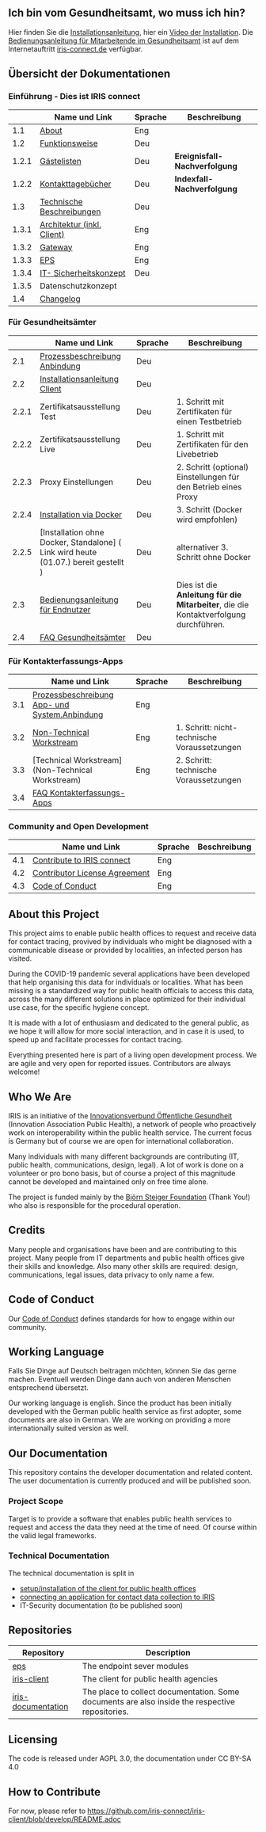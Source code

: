 ## Ich bin vom Gesundheitsamt, wo muss ich hin?
Hier finden Sie die [Installationsanleitung](./use_iris_as_Gesundheitsamt/GA_Installationsanleitung.md), hier ein [Video der Installation](https://www.youtube.com/watch?v=JI8rbT1gNgs).
Die [Bedienungsanleitung für Mitarbeitende im Gesundheitsamt](https://uploads-ssl.webflow.com/609e55b08d9aef989925de0d/60c87415c75c1da665d3f7aa_IRIS%20Benutzeranleitung%20v.1.pdf) ist auf dem Internetauftritt [iris-connect.de](https://iris-connect.de) verfügbar.

## Übersicht der Dokumentationen
### Einführung - Dies ist IRIS connect
|     | Name und Link             | Sprache    | Beschreibung                                                      |
| --- | ------------------------- | ---------- | ----------------------------------------------------------------- |
| 1.1 | [About](https://github.com/iris-connect/iris-documentation/blob/main/README.md#about-this-project) | Eng | |
| 1.2 | [Funktionsweise](https://github.com/iris-connect/iris-documentation/blob/handbook-chapters/use_iris_as_Gesundheitsamt/handbuch/03_IRIS_Funktionsweise.md)|Deu| |
| 1.2.1| [Gästelisten](https://github.com/iris-connect/iris-documentation/blob/handbook-chapters/use_iris_as_Gesundheitsamt/handbuch/03b_IRIS_Ereignisverfolgung.md)|Deu|<B>Ereignisfall-Nachverfolgung</B>|
| 1.2.2| [Kontakttagebücher](https://github.com/iris-connect/iris-documentation/blob/handbook-chapters/use_iris_as_Gesundheitsamt/handbuch/03a_IRIS_Indexfall.md)|Deu|<B>Indexfall-Nachverfolgung</B>|
|1.3	| [Technische Beschreibungen](https://github.com/iris-connect/iris-documentation/blob/handbook-chapters/use_iris_as_Gesundheitsamt/handbuch/05_IRIS_Technischer_Betrieb.md)| Deu ||
|1.3.1| [Architektur (inkl. Client)](https://github.com/iris-connect/iris-client/blob/develop/infrastructure/deployment/docs/Architektur.md) |Eng||
|1.3.2| [Gateway](https://github.com/iris-connect/iris-gateway/blob/develop/README.adoc)|Eng||
|1.3.3| [EPS](https://github.com/iris-connect/eps/blob/master/README.md)|Eng||
|1.3.4| [IT- Sicherheitskonzept](https://github.com/iris-connect/iris-security/blob/master/Doc%20Sicherheitskonzept/Sicherheitskonzept.md)|Deu||
|1.3.5| Datenschutzkonzept
|1.4  |	[Changelog](https://github.com/iris-connect/iris-client/blob/develop/CHANGELOG.md)|||
### Für Gesundheitsämter
|     | Name und Link             | Sprache    | Beschreibung                                                      |
| --- | ------------------------- | ---------- | ----------------------------------------------------------------- |
|2.1  | [Prozessbeschreibung Anbindung](https://github.com/iris-connect/iris-documentation/blob/main/use_iris_as_Gesundheitsamt/GA_Installationsanleitung.md)|Deu||
|2.2  |	[Installationsanleitung Client](https://github.com/iris-connect/iris-client/blob/develop/infrastructure/deployment/docs/Installation.md)|Deu||
|2.2.1|	Zertifikatsausstellung Test |Deu|1. Schritt mit Zertifikaten für einen Testbetrieb|
|2.2.2| Zertifikatsausstellung Live |Deu|1. Schritt mit Zertifikaten für den Livebetrieb|
|2.2.3| Proxy Einstellungen |Deu| 2. Schritt (optional) Einstellungen für den Betrieb eines Proxy|
|2.2.4| [Installation via Docker](https://github.com/iris-connect/iris-client/blob/develop/infrastructure/deployment/docs/Installation-Docker-Compose.md)|Deu|3. Schritt (Docker wird empfohlen)|
|2.2.5|	[Installation ohne Docker, Standalone] ( Link wird heute (01.07.) bereit gestellt )|Deu|alternativer 3. Schritt ohne Docker|
|2.3  |	[Bedienungsanleitung für Endnutzer](https://docs.google.com/document/d/1--VHwB3q_Ci1b_LYtAhrvrWx5WNDSbpWWH_YrNIF7JM/edit#heading=h.u4qwc9teio72)|Deu|Dies ist die <B>Anleitung für die Mitarbeiter</B>, die die Kontaktverfolgung durchführen.|
|2.4  |	[FAQ Gesundheitsämter](https://github.com/iris-connect/iris-documentation/blob/main/use_iris_as_Gesundheitsamt/FAQ_GA_IT-Verantwortliche.md)|Deu||
### Für Kontakterfassungs-Apps
|     | Name und Link             | Sprache    | Beschreibung                                                      |
| --- | ------------------------- | ---------- | ----------------------------------------------------------------- |
|3.1	|	[Prozessbeschreibung App- und System.Anbindung](https://github.com/iris-connect/iris-documentation/tree/app-certificate/connect_your_app_to_IRIS)|Eng||
|3.2	| [Non-Technical Workstream](https://github.com/iris-connect/iris-documentation/blob/app-certificate/connect_your_app_to_IRIS/Connect_App_to_IRIS_certificate.md) | Eng | 1. Schritt: nicht-technische Voraussetzungen |
|3.3  | [Technical Workstream](Non-Technical Workstream)| Eng | 2. Schritt: technische Voraussetzungen|
|3.4	|	[FAQ Kontakterfassungs-Apps](https://github.com/iris-connect/iris-documentation/blob/main/connect_your_app_to_IRIS/apps_FAQ.md)|||
### Community and Open Development
|     | Name und Link             | Sprache    | Beschreibung                                                      |
| --- | ------------------------- | ---------- | ----------------------------------------------------------------- |
|4.1	|	[Contribute to IRIS connect](https://github.com/iris-connect/iris-client#participation)|Eng||
|4.2	|	[Contributor License Agreement](https://github.com/iris-connect/iris-client/tree/develop/.clas)|Eng||
|4.3	|	[Code of Conduct](https://github.com/iris-connect/iris-documentation/blob/main/CODE_OF_CONDUCT_community.md)|Eng||



## About this Project

This project aims to enable public health offices to request and receive data for contact tracing, provived by individuals who might be diagnosed with a communicable disease or provided by localities, an infected person has visited.

During the COVID-19 pandemic several applications have been developed that help organising this data for individuals or localities. What has been missing is a standardized way for public health officials to access this data, across the many different solutions in place optimized for their individual use case, for the specific hygiene concept.

It is made with a lot of enthusiasm and dedicated to the general public, as we hope it will allow for more social interaction, and in case it is used, to speed up and facilitate processes for contact tracing.

Everything presented here is part of a living open development process. We are agile and very open for reported issues. Contributors are always welcome!

## Who We Are

IRIS is an initiative of the [Innovationsverbund Öffentliche Gesundheit](https://inoeg.de) (Innovation Association Public Health), a network of people who proactively work on interoperability within the public health service. The current focus is Germany but of course we are open for international collaboration.

Many individuals with many different backgrounds are contributing (IT, public health, communications, design, legal). A lot of work is done on a volunteer or pro bono basis, but of course a project of this magnitude cannot be developed and maintained only on free time alone.

The project is funded mainly by the [Björn Steiger Foundation](https://steiger-stiftung.de) (Thank You!) who also is responsible for the procedural operation.

## Credits

Many people and organisations have been and are contributing to this project. Many people from IT departments and public health offices give their skills and knowledge. Also many other skills are required: design, communications, legal issues, data privacy to only name a few.

## Code of Conduct

Our [Code of Conduct](./CODE_OF_CONDUCT_community.md) defines standards for how to engage within our community.

## Working Language

Falls Sie Dinge auf Deutsch beitragen möchten, können Sie das gerne machen. Eventuell werden Dinge dann auch von anderen Menschen entsprechend übersetzt.

Our working language is english. Since the product has been initially developed with the German public health service as first adopter, some documents are also in German. We are working on providing a more internationally suited version as well.


## Our Documentation

This repository contains the developer documentation and related content. The user documentation is currently produced and will be published soon.

### Project Scope

Target is to provide a software that enables public health services to request and access the data they need at the time of need. Of course within the valid legal frameworks.

### Technical Documentation

The technical documentation is split in
* [setup/installation of the client for public health offices](https://github.com/iris-connect/iris-client/blob/develop/infrastructure/deployment/Installation.md)
* [connecting an application for contact data collection to IRIS](/connect_your_app_to_IRIS) 
* IT-Security documentation (to be published soon)

## Repositories

| Repository                | Description                                                                  |
| ------------------------- | ---------------------------------------------------------------------------- |
| [eps](https://github.com/iris-connect/eps)  | The endpoint sever modules                                 |
| [iris-client](https://github.com/iris-connect/iris-client)  | The client for public health agencies     |
| [iris-documentation](https://github.com/iris-connect/iris-documentation)  | The place to collect documentation. Some documents are also inside the respective repositories. |



## Licensing

The code is released under AGPL 3.0, the documentation under CC BY-SA 4.0

## How to Contribute

For now, please refer to
https://github.com/iris-connect/iris-client/blob/develop/README.adoc
